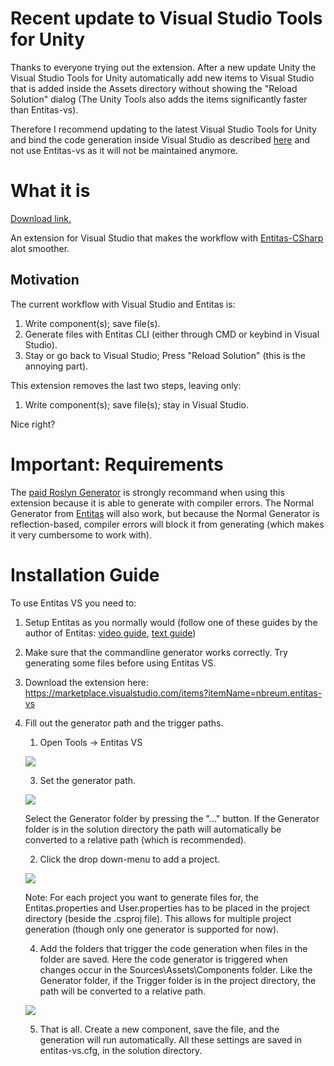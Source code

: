 # Recent update to Visual Studio Tools for Unity
Thanks to everyone trying out the extension. After a new update Unity the Visual Studio Tools for Unity automatically add new items to Visual Studio that is added inside the Assets directory without showing the "Reload Solution" dialog (The Unity Tools also adds the items significantly faster than Entitas-vs). 

Therefore I recommend updating to the latest Visual Studio Tools for Unity and bind the code generation inside Visual Studio as described [here](https://github.com/sschmid/Entitas-CSharp/wiki/Code-generation-shortcut-for-Visual-Studio) and not use Entitas-vs as it will not be maintained anymore.

# What it is
[Download link.](https://marketplace.visualstudio.com/items?itemName=nbreum.entitas-vs)

An extension for Visual Studio that makes the workflow with [Entitas-CSharp](https://github.com/sschmid/Entitas-CSharp) alot smoother.

## Motivation
The current workflow with Visual Studio and Entitas is: 
1. Write component(s); save file(s).
1. Generate files with Entitas CLI (either through CMD or keybind in Visual Studio).
1. Stay or go back to Visual Studio; Press "Reload Solution" (this is the annoying part).

This extension removes the last two steps, leaving only:
1. Write component(s); save file(s); stay in Visual Studio.

Nice right?

# Important: Requirements
The [paid Roslyn Generator](https://www.assetstore.unity3d.com/en/#!/content/87638) is strongly recommand when using this extension because it is able to generate with compiler errors. The Normal Generator from [Entitas](https://github.com/sschmid/Entitas-CSharp/releases) will also work, but because the Normal Generator is reflection-based, compiler errors will block it from generating (which makes it very cumbersome to work with).

# Installation Guide
To use Entitas VS you need to:
1. Setup Entitas as you normally would (follow one of these guides by the author of Entitas: [video guide](https://www.youtube.com/watch?v=LGKsqSg5FHg), [text guide](https://github.com/sschmid/Entitas-CSharp/issues/476))
1. Make sure that the commandline generator works correctly. Try generating some files before using Entitas VS.
1. Download the extension here: https://marketplace.visualstudio.com/items?itemName=nbreum.entitas-vs
1. Fill out the generator path and the trigger paths.
    1. Open Tools -> Entitas VS
    
    ![](https://i.imgur.com/Kti0Qrl.png)
    
    3. Set the generator path. 
    
    ![](https://i.imgur.com/aE1czCv.png)
    
    Select the Generator folder by pressing the "..." button. If the Generator folder is in the solution directory the path will automatically be converted to a relative path (which is recommended). 

    2. Click the drop down-menu to add a project.
    
    ![](https://i.imgur.com/EFwGHJq.png)
    
    Note: For each project you want to generate files for, the Entitas.properties and User.properties has to be placed in the project directory (beside the .csproj file). This allows for multiple project generation (though only one generator is supported for now).
    
    4. Add the folders that trigger the code generation when files in the folder are saved. Here the code generator is triggered when changes occur in the Sources\Assets\Components folder. Like the Generator folder, if the Trigger folder is in the project directory, the path will be converted to a relative path.
    
    ![](https://i.imgur.com/jJDcFNY.png)
    
    5. That is all. Create a new component, save the file, and the generation will run automatically. All these settings are saved in entitas-vs.cfg, in the solution directory.
